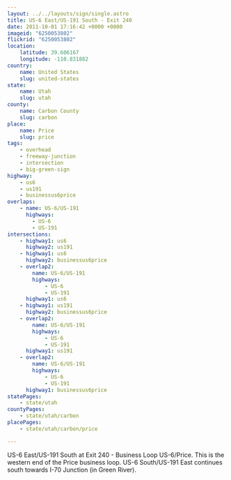 ```yaml
---
layout: ../../layouts/sign/single.astro
title: US-6 East/US-191 South - Exit 240
date: 2011-10-01 17:16:42 +0000 +0000
imageid: "6250053802"
flickrid: "6250053802"
location:
    latitude: 39.606167
    longitude: -110.831882
country:
    name: United States
    slug: united-states
state:
    name: Utah
    slug: utah
county:
    name: Carbon County
    slug: carbon
place:
    name: Price
    slug: price
tags:
    - overhead
    - freeway-junction
    - intersection
    - big-green-sign
highway:
    - us6
    - us191
    - businessus6price
overlaps:
    - name: US-6/US-191
      highways:
        - US-6
        - US-191
intersections:
    - highway1: us6
      highway2: us191
    - highway1: us6
      highway2: businessus6price
    - overlap2:
        name: US-6/US-191
        highways:
            - US-6
            - US-191
      highway1: us6
    - highway1: us191
      highway2: businessus6price
    - overlap2:
        name: US-6/US-191
        highways:
            - US-6
            - US-191
      highway1: us191
    - overlap2:
        name: US-6/US-191
        highways:
            - US-6
            - US-191
      highway1: businessus6price
statePages:
    - state/utah
countyPages:
    - state/utah/carbon
placePages:
    - state/utah/carbon/price

---
```

US-6 East/US-191 South at Exit 240 - Business Loop US-6/Price.  This is the western end of the Price business loop.  US-6 South/US-191 East continues south towards I-70 Junction (in Green River).